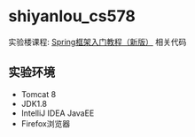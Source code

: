 # shiyanlou_cs578

实验楼课程: [Spring框架入门教程（新版）](https://www.shiyanlou.com/courses/578) 相关代码

## 实验环境

- Tomcat 8
- JDK1.8
- IntelliJ IDEA JavaEE
- Firefox浏览器
